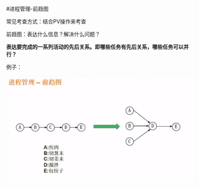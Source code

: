#进程管理-前趋图

常见考查方式：结合PV操作来考查

前趋图：表达什么信息？解决什么问题？

**表达要完成的一系列活动的先后关系。即哪些任务有先后关系，哪些任务可以并行？**

例子：



![](/imgs/1.3.2-1前趋图.png)